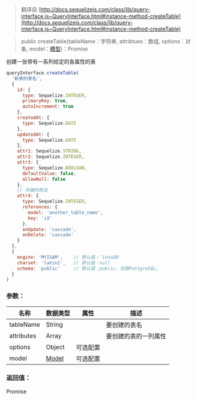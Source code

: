 > 翻译自 [http://docs.sequelizejs.com/class/lib/query-interface.js~QueryInterface.html#instance-method-createTable](http://docs.sequelizejs.com/class/lib/query-interface.js~QueryInterface.html#instance-method-createTable)

> public createTable(tableName：字符串, attribtues：数组, options：对象, model：[模型]())：Promise

创建一张带有一系列给定的各属性的表

```js
queryInterface.createTable(
  '新表的表名',
  {
    id: {
      type: Sequelize.INTEGER,
      primaryKey: true,
      autoIncrement: true
    },
    createdAt: {
      type: Sequelize.DATE
    },
    updatedAt: {
      type: Sequelize.DATE
    },
    attr1: Sequelize.STRING,
    attr2: Sequelize.INTEGER,
    attr3: {
      type: Sequelize.BOOLEAN,
      defaultValue: false,
      allowNull: false
    },
    // 外键的用法
    attr4: {
      type: Sequelize.INTEGER,
      references: {
        model: 'another_table_name',
        key: 'id'
      },
      onUpdate: 'cascade',
      onDelete: 'cascade'
    }
  },
  {
    engine: 'MYISAM',    // 默认值：'InnoDB'
    charset: 'latin1',   // 默认值：null
    schema: 'public'     // 默认值：public，仅限PostgreSQL。
  }
)
```

### 参数：
名称 | 数据类型 | 属性 | 描述
-- | -- | -- | --
tableName | String | | 要创建的表名
attributes | Array | | 要创建的表的一列属性
options | Object | 可选配置
model | [Model]() | 可选配置

### 返回值：
Promise